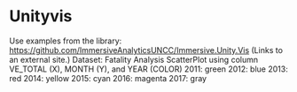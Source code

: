 # Unityvis
Use examples from the library: https://github.com/ImmersiveAnalyticsUNCC/Immersive.Unity.Vis (Links to an external site.)
Dataset: Fatality Analysis
ScatterPlot using column VE_TOTAL (X), MONTH (Y), and YEAR (COLOR)
2011: green
2012: blue
2013: red
2014: yellow
2015: cyan
2016: magenta
2017: gray
